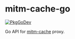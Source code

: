 # mitm-cache-go

[![PkgGoDev](https://pkg.go.dev/badge/github.com/mtib/mitm-cache-go)](https://pkg.go.dev/github.com/mtib/mitm-cache-go)

Go API for [mitm-cache](https://github.com/mtib/mitm-cache) proxy.
